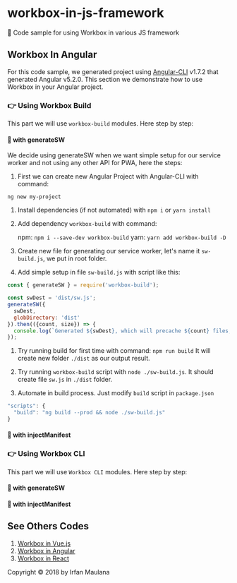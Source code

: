 # workbox-in-js-framework
🍳 Code sample for using Workbox in various JS framework

## Workbox In Angular

For this code sample, we generated project using [Angular-CLI](https://github.com/angular/angular-cli) v1.7.2 that generated Angular v5.2.0.
This section we demonstrate how to use Workbox in your Angular project.

### 👉 Using Workbox Build

This part we will use `workbox-build` modules. Here step by step:

#### 🦄 with generateSW

We decide using generateSW when we want simple setup for our service worker and not using any other API for PWA, here the steps:

1. First we can create new Angular Project with Angular-CLI with command:

  `ng new my-project`

1. Install dependencies (if not automated) with `npm i` or `yarn install`

1. Add dependency `workbox-build` with command:

   npm: `npm i --save-dev workbox-build`
   yarn: `yarn add workbox-build -D`

1. Create new file for generating our service worker, let's name it `sw-build.js`, we put in root folder.

1. Add simple setup in file `sw-build.js` with script like this:

  ```js
  const { generateSW } = require('workbox-build');

  const swDest = 'dist/sw.js';
  generateSW({
    swDest,
    globDirectory: 'dist'
  }).then(({count, size}) => {
    console.log(`Generated ${swDest}, which will precache ${count} files, totaling ${size} bytes.`);
  });
  ```

1. Try running build for first time with command: `npm run build`
  It will create new folder `./dist` as our output result.

1. Try running `workbox-build` script with `node ./sw-build.js`.
  It should create file `sw.js` in `./dist` folder.

1. Automate in build process. Just modify `build` script in `package.json`

  ```js
  "scripts": {
    "build": "ng build --prod && node ./sw-build.js"
  }
  ```

#### 🐍 with injectManifest


### 👉 Using Workbox CLI

This part we will use `Workbox CLI` modules. Here step by step:

#### 🦄 with generateSW

#### 🐍 with injectManifest



## See Others Codes

1. [Workbox in Vue.js](https://github.com/mazipan/workbox-in-js-framework/tree/workbox-in-vuejs)
1. [Workbox in Angular](https://github.com/mazipan/workbox-in-js-framework/tree/workbox-in-angular)
1. [Workbox in React](https://github.com/mazipan/workbox-in-js-framework/tree/workbox-in-react)

Copyright © 2018 by Irfan Maulana
